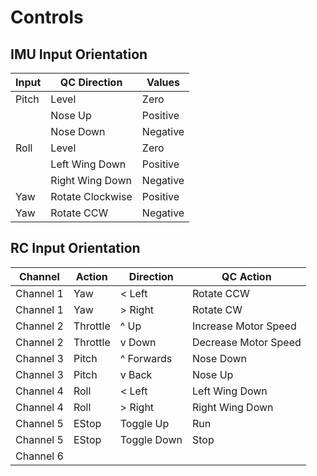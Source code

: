 # Controls


## IMU Input Orientation

| Input | QC Direction     | Values   |
|-------|------------------|----------|
| Pitch | Level            | Zero     |
|       | Nose Up          | Positive |
|       | Nose Down        | Negative |
| Roll  | Level            | Zero     |
|       | Left Wing Down   | Positive |
|       | Right Wing Down  | Negative |
| Yaw   | Rotate Clockwise | Positive |
| Yaw   | Rotate CCW       | Negative |


## RC Input Orientation

| Channel   | Action   | Direction   | QC Action            |
|-----------|----------|-------------|----------------------|
| Channel 1 | Yaw      | < Left      | Rotate CCW           |
| Channel 1 | Yaw      | > Right     | Rotate CW            |
| Channel 2 | Throttle | ^ Up        | Increase Motor Speed |
| Channel 2 | Throttle | v Down      | Decrease Motor Speed |
| Channel 3 | Pitch    | ^ Forwards  | Nose Down            |
| Channel 3 | Pitch    | v Back      | Nose Up              |
| Channel 4 | Roll     | < Left      | Left Wing Down       |
| Channel 4 | Roll     | > Right     | Right Wing Down      |
| Channel 5 | EStop    | Toggle Up   | Run                  |
| Channel 5 | EStop    | Toggle Down | Stop                 |
| Channel 6 |          |             |                      |


